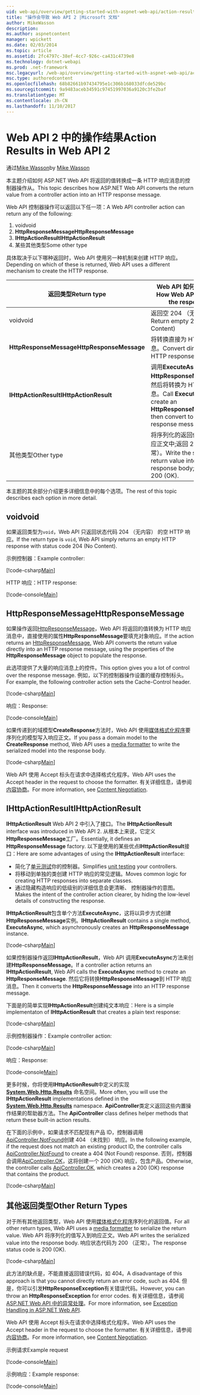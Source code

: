 ```yaml
---
uid: web-api/overview/getting-started-with-aspnet-web-api/action-results
title: "操作会导致 Web API 2 |Microsoft 文档"
author: MikeWasson
description: 
ms.author: aspnetcontent
manager: wpickett
ms.date: 02/03/2014
ms.topic: article
ms.assetid: 2fc4797c-38ef-4cc7-926c-ca431c4739e8
ms.technology: dotnet-webapi
ms.prod: .net-framework
msc.legacyurl: /web-api/overview/getting-started-with-aspnet-web-api/action-results
msc.type: authoredcontent
ms.openlocfilehash: 68b82661b97434795e1c306b168033dfcde529bc
ms.sourcegitcommit: 9a9483aceb34591c97451997036a9120c3fe2baf
ms.translationtype: MT
ms.contentlocale: zh-CN
ms.lasthandoff: 11/10/2017
---
```

<a name="action-results-in-web-api-2"></a><span data-ttu-id="a59fe-102">Web API 2 中的操作结果</span><span class="sxs-lookup"><span data-stu-id="a59fe-102">Action Results in Web API 2</span></span>
====================
<span data-ttu-id="a59fe-103">通过[Mike Wasson](https://github.com/MikeWasson)</span><span class="sxs-lookup"><span data-stu-id="a59fe-103">by [Mike Wasson](https://github.com/MikeWasson)</span></span>

<span data-ttu-id="a59fe-104">本主题介绍如何 ASP.NET Web API 将返回的值转换成一条 HTTP 响应消息的控制器操作从。</span><span class="sxs-lookup"><span data-stu-id="a59fe-104">This topic describes how ASP.NET Web API converts the return value from a controller action into an HTTP response message.</span></span>

<span data-ttu-id="a59fe-105">Web API 控制器操作可以返回以下任一项：</span><span class="sxs-lookup"><span data-stu-id="a59fe-105">A Web API controller action can return any of the following:</span></span>

1. <span data-ttu-id="a59fe-106">void</span><span class="sxs-lookup"><span data-stu-id="a59fe-106">void</span></span>
2. <span data-ttu-id="a59fe-107">**HttpResponseMessage**</span><span class="sxs-lookup"><span data-stu-id="a59fe-107">**HttpResponseMessage**</span></span>
3. <span data-ttu-id="a59fe-108">**IHttpActionResult**</span><span class="sxs-lookup"><span data-stu-id="a59fe-108">**IHttpActionResult**</span></span>
4. <span data-ttu-id="a59fe-109">某些其他类型</span><span class="sxs-lookup"><span data-stu-id="a59fe-109">Some other type</span></span>

<span data-ttu-id="a59fe-110">具体取决于以下哪种返回时，Web API 使用另一种机制来创建 HTTP 响应。</span><span class="sxs-lookup"><span data-stu-id="a59fe-110">Depending on which of these is returned, Web API uses a different mechanism to create the HTTP response.</span></span>

| <span data-ttu-id="a59fe-111">返回类型</span><span class="sxs-lookup"><span data-stu-id="a59fe-111">Return type</span></span> | <span data-ttu-id="a59fe-112">Web API 如何创建响应</span><span class="sxs-lookup"><span data-stu-id="a59fe-112">How Web API creates the response</span></span> |
| --- | --- |
| <span data-ttu-id="a59fe-113">void</span><span class="sxs-lookup"><span data-stu-id="a59fe-113">void</span></span> | <span data-ttu-id="a59fe-114">返回空 204 （无内容）</span><span class="sxs-lookup"><span data-stu-id="a59fe-114">Return empty 204 (No Content)</span></span> |
| <span data-ttu-id="a59fe-115">**HttpResponseMessage**</span><span class="sxs-lookup"><span data-stu-id="a59fe-115">**HttpResponseMessage**</span></span> | <span data-ttu-id="a59fe-116">将转换直接为 HTTP 响应消息。</span><span class="sxs-lookup"><span data-stu-id="a59fe-116">Convert directly to an HTTP response message.</span></span> |
| <span data-ttu-id="a59fe-117">**IHttpActionResult**</span><span class="sxs-lookup"><span data-stu-id="a59fe-117">**IHttpActionResult**</span></span> | <span data-ttu-id="a59fe-118">调用**ExecuteAsync**创建**HttpResponseMessage**，然后将转换为 HTTP 响应消息。</span><span class="sxs-lookup"><span data-stu-id="a59fe-118">Call **ExecuteAsync** to create an **HttpResponseMessage**, then convert to an HTTP response message.</span></span> |
| <span data-ttu-id="a59fe-119">其他类型</span><span class="sxs-lookup"><span data-stu-id="a59fe-119">Other type</span></span> | <span data-ttu-id="a59fe-120">将序列化的返回值写入到响应正文中;返回 200 （正常）。</span><span class="sxs-lookup"><span data-stu-id="a59fe-120">Write the serialized return value into the response body; return 200 (OK).</span></span> |

<span data-ttu-id="a59fe-121">本主题的其余部分介绍更多详细信息中的每个选项。</span><span class="sxs-lookup"><span data-stu-id="a59fe-121">The rest of this topic describes each option in more detail.</span></span>

## <a name="void"></a><span data-ttu-id="a59fe-122">void</span><span class="sxs-lookup"><span data-stu-id="a59fe-122">void</span></span>

<span data-ttu-id="a59fe-123">如果返回类型为`void`，Web API 只返回状态代码 204 （无内容） 的空 HTTP 响应。</span><span class="sxs-lookup"><span data-stu-id="a59fe-123">If the return type is `void`, Web API simply returns an empty HTTP response with status code 204 (No Content).</span></span>

<span data-ttu-id="a59fe-124">示例控制器：</span><span class="sxs-lookup"><span data-stu-id="a59fe-124">Example controller:</span></span>

[!code-csharp[Main](action-results/samples/sample1.cs)]

<span data-ttu-id="a59fe-125">HTTP 响应：</span><span class="sxs-lookup"><span data-stu-id="a59fe-125">HTTP response:</span></span>

[!code-console[Main](action-results/samples/sample2.cmd)]

## <a name="httpresponsemessage"></a><span data-ttu-id="a59fe-126">HttpResponseMessage</span><span class="sxs-lookup"><span data-stu-id="a59fe-126">HttpResponseMessage</span></span>

<span data-ttu-id="a59fe-127">如果操作返回[HttpResponseMessage](https://msdn.microsoft.com/en-us/library/system.net.http.httpresponsemessage.aspx)，Web API 将返回的值转换为 HTTP 响应消息中，直接使用的属性**HttpResponseMessage**要填充对象响应。</span><span class="sxs-lookup"><span data-stu-id="a59fe-127">If the action returns an [HttpResponseMessage](https://msdn.microsoft.com/en-us/library/system.net.http.httpresponsemessage.aspx), Web API converts the return value directly into an HTTP response message, using the properties of the **HttpResponseMessage** object to populate the response.</span></span>

<span data-ttu-id="a59fe-128">此选项提供了大量的响应消息上的控件。</span><span class="sxs-lookup"><span data-stu-id="a59fe-128">This option gives you a lot of control over the response message.</span></span> <span data-ttu-id="a59fe-129">例如，以下的控制器操作设置的缓存控制标头。</span><span class="sxs-lookup"><span data-stu-id="a59fe-129">For example, the following controller action sets the Cache-Control header.</span></span>

[!code-csharp[Main](action-results/samples/sample3.cs)]

<span data-ttu-id="a59fe-130">响应：</span><span class="sxs-lookup"><span data-stu-id="a59fe-130">Response:</span></span>

[!code-console[Main](action-results/samples/sample4.cmd?highlight=2)]

<span data-ttu-id="a59fe-131">如果传递到的域模型**CreateResponse**方法时，Web API 使用[媒体格式化程序](../formats-and-model-binding/media-formatters.md)要序列化的模型写入响应正文。</span><span class="sxs-lookup"><span data-stu-id="a59fe-131">If you pass a domain model to the **CreateResponse** method, Web API uses a [media formatter](../formats-and-model-binding/media-formatters.md) to write the serialized model into the response body.</span></span>

[!code-csharp[Main](action-results/samples/sample5.cs)]

<span data-ttu-id="a59fe-132">Web API 使用 Accept 标头在请求中选择格式化程序。</span><span class="sxs-lookup"><span data-stu-id="a59fe-132">Web API uses the Accept header in the request to choose the formatter.</span></span> <span data-ttu-id="a59fe-133">有关详细信息，请参阅[内容协商](../formats-and-model-binding/content-negotiation.md)。</span><span class="sxs-lookup"><span data-stu-id="a59fe-133">For more information, see [Content Negotiation](../formats-and-model-binding/content-negotiation.md).</span></span>

## <a name="ihttpactionresult"></a><span data-ttu-id="a59fe-134">IHttpActionResult</span><span class="sxs-lookup"><span data-stu-id="a59fe-134">IHttpActionResult</span></span>

<span data-ttu-id="a59fe-135">**IHttpActionResult** Web API 2 中引入了接口。</span><span class="sxs-lookup"><span data-stu-id="a59fe-135">The **IHttpActionResult** interface was introduced in Web API 2.</span></span> <span data-ttu-id="a59fe-136">从根本上来说，它定义**HttpResponseMessage**工厂。</span><span class="sxs-lookup"><span data-stu-id="a59fe-136">Essentially, it defines an **HttpResponseMessage** factory.</span></span> <span data-ttu-id="a59fe-137">以下是使用的某些优点**IHttpActionResult**接口：</span><span class="sxs-lookup"><span data-stu-id="a59fe-137">Here are some advantages of using the **IHttpActionResult** interface:</span></span>

- <span data-ttu-id="a59fe-138">简化了[单元测试](../testing-and-debugging/unit-testing-controllers-in-web-api.md)你的控制器。</span><span class="sxs-lookup"><span data-stu-id="a59fe-138">Simplifies [unit testing](../testing-and-debugging/unit-testing-controllers-in-web-api.md) your controllers.</span></span>
- <span data-ttu-id="a59fe-139">将移动到单独的类创建 HTTP 响应的常见逻辑。</span><span class="sxs-lookup"><span data-stu-id="a59fe-139">Moves common logic for creating HTTP responses into separate classes.</span></span>
- <span data-ttu-id="a59fe-140">通过隐藏构造响应的低级别的详细信息会更清晰、 控制器操作的意图。</span><span class="sxs-lookup"><span data-stu-id="a59fe-140">Makes the intent of the controller action clearer, by hiding the low-level details of constructing the response.</span></span>

<span data-ttu-id="a59fe-141">**IHttpActionResult**包含单个方法**ExecuteAsync**，这将以异步方式创建**HttpResponseMessage**实例。</span><span class="sxs-lookup"><span data-stu-id="a59fe-141">**IHttpActionResult** contains a single method, **ExecuteAsync**, which asynchronously creates an **HttpResponseMessage** instance.</span></span>

[!code-csharp[Main](action-results/samples/sample6.cs)]

<span data-ttu-id="a59fe-142">如果控制器操作返回**IHttpActionResult**，Web API 调用**ExecuteAsync**方法来创建**HttpResponseMessage**。</span><span class="sxs-lookup"><span data-stu-id="a59fe-142">If a controller action returns an **IHttpActionResult**, Web API calls the **ExecuteAsync** method to create an **HttpResponseMessage**.</span></span> <span data-ttu-id="a59fe-143">然后它将转换**HttpResponseMessage**到 HTTP 响应消息。</span><span class="sxs-lookup"><span data-stu-id="a59fe-143">Then it converts the **HttpResponseMessage** into an HTTP response message.</span></span>

<span data-ttu-id="a59fe-144">下面是的简单实现**IHttpActionResult**创建纯文本响应：</span><span class="sxs-lookup"><span data-stu-id="a59fe-144">Here is a simple implementaton of **IHttpActionResult** that creates a plain text response:</span></span>

[!code-csharp[Main](action-results/samples/sample7.cs)]

<span data-ttu-id="a59fe-145">示例控制器操作：</span><span class="sxs-lookup"><span data-stu-id="a59fe-145">Example controller action:</span></span>

[!code-csharp[Main](action-results/samples/sample8.cs)]

<span data-ttu-id="a59fe-146">响应：</span><span class="sxs-lookup"><span data-stu-id="a59fe-146">Response:</span></span>

[!code-console[Main](action-results/samples/sample9.cmd)]

<span data-ttu-id="a59fe-147">更多时候，你将使用**IHttpActionResult**中定义的实现 **[System.Web.Http.Results](https://msdn.microsoft.com/en-us/library/system.web.http.results.aspx)** 命名空间。</span><span class="sxs-lookup"><span data-stu-id="a59fe-147">More often, you will use the **IHttpActionResult** implementations defined in the **[System.Web.Http.Results](https://msdn.microsoft.com/en-us/library/system.web.http.results.aspx)** namespace.</span></span> <span data-ttu-id="a59fe-148">**ApiController**类定义返回这些内置操作结果的帮助器方法。</span><span class="sxs-lookup"><span data-stu-id="a59fe-148">The **ApiController** class defines helper methods that return these built-in action results.</span></span>

<span data-ttu-id="a59fe-149">在下面的示例中，如果请求不匹配现有产品 ID，控制器调用[ApiController.NotFound](https://msdn.microsoft.com/en-us/library/system.web.http.apicontroller.notfound.aspx)创建 404 （未找到） 响应。</span><span class="sxs-lookup"><span data-stu-id="a59fe-149">In the following example, if the request does not match an existing product ID, the controller calls [ApiController.NotFound](https://msdn.microsoft.com/en-us/library/system.web.http.apicontroller.notfound.aspx) to create a 404 (Not Found) response.</span></span> <span data-ttu-id="a59fe-150">否则，控制器会调用[ApiController.OK](https://msdn.microsoft.com/en-us/library/dn314591.aspx)，这将创建一个 200 (OK) 响应，包含产品。</span><span class="sxs-lookup"><span data-stu-id="a59fe-150">Otherwise, the controller calls [ApiController.OK](https://msdn.microsoft.com/en-us/library/dn314591.aspx), which creates a 200 (OK) response that contains the product.</span></span>

[!code-csharp[Main](action-results/samples/sample10.cs)]

## <a name="other-return-types"></a><span data-ttu-id="a59fe-151">其他返回类型</span><span class="sxs-lookup"><span data-stu-id="a59fe-151">Other Return Types</span></span>

<span data-ttu-id="a59fe-152">对于所有其他返回类型，Web API 使用[媒体格式化程序](../formats-and-model-binding/media-formatters.md)序列化的返回值。</span><span class="sxs-lookup"><span data-stu-id="a59fe-152">For all other return types, Web API uses a [media formatter](../formats-and-model-binding/media-formatters.md) to serialize the return value.</span></span> <span data-ttu-id="a59fe-153">Web API 将序列化的值写入到响应正文。</span><span class="sxs-lookup"><span data-stu-id="a59fe-153">Web API writes the serialized value into the response body.</span></span> <span data-ttu-id="a59fe-154">响应状态代码为 200 （正常）。</span><span class="sxs-lookup"><span data-stu-id="a59fe-154">The response status code is 200 (OK).</span></span>

[!code-csharp[Main](action-results/samples/sample11.cs)]

<span data-ttu-id="a59fe-155">此方法的缺点是，不能直接返回错误代码，如 404。</span><span class="sxs-lookup"><span data-stu-id="a59fe-155">A disadvantage of this approach is that you cannot directly return an error code, such as 404.</span></span> <span data-ttu-id="a59fe-156">但是，你可以引发**HttpResponseException**有关错误代码。</span><span class="sxs-lookup"><span data-stu-id="a59fe-156">However, you can throw an **HttpResponseException** for error codes.</span></span> <span data-ttu-id="a59fe-157">有关详细信息，请参阅[ASP.NET Web API 中的异常处理](../error-handling/exception-handling.md)。</span><span class="sxs-lookup"><span data-stu-id="a59fe-157">For more information, see [Exception Handling in ASP.NET Web API](../error-handling/exception-handling.md).</span></span>

<span data-ttu-id="a59fe-158">Web API 使用 Accept 标头在请求中选择格式化程序。</span><span class="sxs-lookup"><span data-stu-id="a59fe-158">Web API uses the Accept header in the request to choose the formatter.</span></span> <span data-ttu-id="a59fe-159">有关详细信息，请参阅[内容协商](../formats-and-model-binding/content-negotiation.md)。</span><span class="sxs-lookup"><span data-stu-id="a59fe-159">For more information, see [Content Negotiation](../formats-and-model-binding/content-negotiation.md).</span></span>

<span data-ttu-id="a59fe-160">示例请求</span><span class="sxs-lookup"><span data-stu-id="a59fe-160">Example request</span></span>

[!code-console[Main](action-results/samples/sample12.cmd)]

<span data-ttu-id="a59fe-161">示例响应：</span><span class="sxs-lookup"><span data-stu-id="a59fe-161">Example response:</span></span>

[!code-console[Main](action-results/samples/sample13.cmd)]
